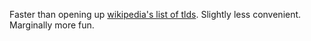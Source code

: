 Faster than opening up [wikipedia's list of tlds](https://en.wikipedia.org/wiki/List_of_Internet_top-level_domains).
Slightly less convenient.
Marginally more fun. 
